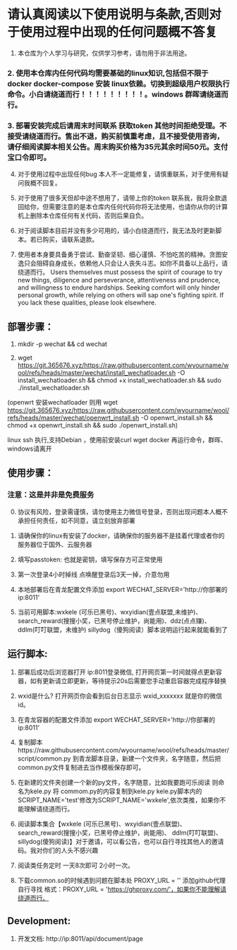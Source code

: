 # 请认真阅读以下使用说明与条款,否则对于使用过程中出现的任何问题概不答复 

1. 本仓库为个人学习与研究，仅供学习参考，请勿用于非法用途。

### 2. 使用本仓库内任何代码均需要基础的linux知识,包括但不限于docker docker-compose 安装 linux依赖。切换到超级用户权限执行命令。小白请绕道而行！！！！！！！！！。windows 群晖请绕道而行。

### 3. 部署安装完成后请周末时间联系 获取token 其他时间拒绝受理。不接受请绕道而行。售出不退，购买前慎重考虑，且不接受使用咨询，请仔细阅读脚本相关公告。周末购买价格为35元其余时间50元。支付宝口令即可。

4. 对于使用过程中出现任何bug 本人不一定能修复，请慎重联系，对于使用有疑问我概不回复。

5. 对于使用了很多天但却中途不想用了，请带上你的token 联系我，我将全款退回给你，但需要注意的是本仓库内任何代码你将无法使用，也请你从你的计算机上删除本仓库任何有关代码，否则后果自负。

6. 对于阅读脚本目前并没有多少可用的，请小白绕道而行，我无法及时更新脚本。若已购买，请联系退款。

7. 使用者本身要具备勇于尝试、勤奋坚韧、细心谨慎、不怕吃苦的精神。贪图安逸只会阻碍自身成长，依赖他人只会让人丧失斗志。如你不具备以上品行，请绕道而行。
Users themselves must possess the spirit of courage to try new things, diligence and perseverance, attentiveness and prudence, and willingness to endure hardships. Seeking comfort will only hinder personal growth, while relying on others will sap one's fighting spirit. If you lack these qualities, please look elsewhere.

## 部署步骤：

1. mkdir -p wechat && cd wechat

2. wget https://git.365676.xyz/https://raw.githubusercontent.com/wyourname/wool/refs/heads/master/wechat/install_wechatloader.sh -O install_wechatloader.sh && chmod +x install_wechatloader.sh && sudo ./install_wechatloader.sh

(openwrt 安装wechatloader 则用 wget https://git.365676.xyz/https://raw.githubusercontent.com/wyourname/wool/refs/heads/master/wechat/openwrt_install.sh -O openwrt_install.sh && chmod +x openwrt_install.sh && sudo ./openwrt_install.sh)

linux ssh 执行,支持Debian ，使用前安装curl wget docker 再运行命令，群晖、windows请离开

## 使用步骤：

### 注意：这是并非是免费服务

0. 协议有风险，登录需谨慎，请勿使用主力微信号登录，否则出现问题本人概不承担任何责任，如不同意，请立刻放弃部署

1. 请确保你的linux有安装了docker，请确保你的服务器不是挂着代理或者你的服务器位于国外、云服务器

2. 填写passtoken: 也就是密钥，填写保存方可正常使用 

3. 第一次登录4小时掉线 点唤醒登录后3天一掉，介意勿用 

4. 本地部署后在青龙配置文件添加 export WECHAT_SERVER='http://你部署的ip:8011' 

5. 当前可用脚本:wxkele (可乐已黑号)、wxyidian(壹点联盟,未维护)、search_reward(搜搜小奖，已黑号停止维护，尚能用)、ddz(点点赚)、  ddlm(叮叮联盟，未维护) sillydog（傻狗阅读）脚本说明运行起来就能看到了

## 运行脚本:

1. 部署后成功后浏览器打开 ip:8011登录微信, 打开网页第一时间就得点更新容器，如有更新请立即更新，等待提示20s后需要您手动重启容器完成程序替换

2. wxid是什么? 打开网页你会看到后台日志显示 wxid_xxxxxxx 就是你的微信id。

3. 在青龙容器的配置文件添加 export WECHAT_SERVER='http://你部署的ip:8011'

4. 复制脚本https://raw.githubusercontent.com/wyourname/wool/refs/heads/master/script/common.py 到青龙脚本目录，新建一个文件夹，名字随意，然后把common.py文件复制进去当作模板保存即可。

5. 在新建的文件夹创建一个新的py文件，名字随意，比如我要跑可乐阅读 则命名为kele.py 将 commom.py的内容复制到kele.py kele.py脚本内的SCRIPT_NAME='test'修改为SCRIPT_NAME='wxkele',依次类推，如果你不能理解请绕道而行。

6. 阅读脚本集合【wxkele (可乐已黑号)、wxyidian(壹点联盟)、search_reward(搜搜小奖，已黑号停止维护，尚能用)、 ddlm(叮叮联盟)、sillydog(傻狗阅读)】对于邀请，可以看公告，也可以自行寻找其他人的邀请码。我对你们的人头不感兴趣

7. 阅读类任务定时 一天8次即可 2小时一次。

8. 下载common.so的时候遇到问题在脚本处 PROXY_URL = '' 添加github代理 自行寻找 格式：PROXY_URL = 'https://ghproxy.com/'，如果你不能理解请绕道而行。


## Development:

1. 开发文档: http://ip:8011/api/document/page
